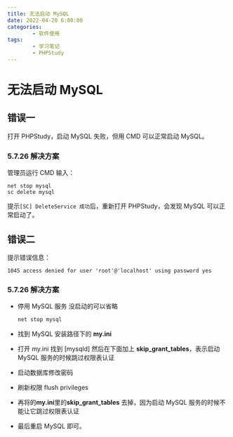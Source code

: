 ```yaml
---
title: 无法启动 MySQL
date: 2022-04-20 6:00:00
categories:
        - 软件使用
tags:
        - 学习笔记
        - PHPStudy
---
```


# 无法启动 MySQL

## 错误一

打开 PHPStudy，启动 MySQL 失败，但用 CMD 可以正常启动 MySQL。

### 5.7.26 解决方案

管理员运行 CMD 输入：

```
net stop mysql
sc delete mysql
```

提示`[SC] DeleteService 成功`后，重新打开 PHPStudy，会发现 MySQL 可以正常启动了。

## 错误二

提示错误信息：

```
1045 access denied for user 'root'@'localhost' using password yes
```

### 5.7.26 解决方案

- 停用 MySQL 服务 没启动的可以省略

     ```sh
     net stop mysql
     ```

- 找到 MySQL 安装路径下的 **my.ini**

- 打开 my.ini 找到 [mysqld] 然后在下面加上 **skip_grant_tables**，表示启动 MySQL 服务的时候跳过权限表认证

- 启动数据库修改密码

- 刷新权限 flush privileges

- 再将的**my.ini**里的**skip_grant_tables** 去掉，因为启动 MySQL 服务的时候不能让它跳过权限表认证

- 最后重启 MySQL 即可。
